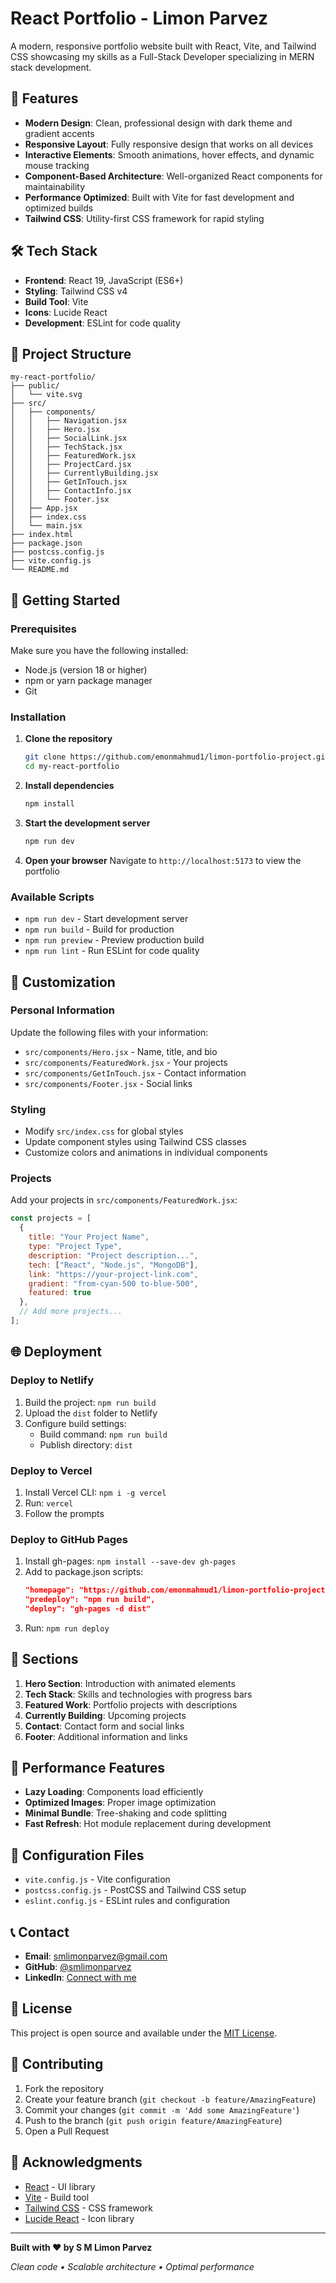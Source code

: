 # React Portfolio - Limon Parvez

A modern, responsive portfolio website built with React, Vite, and Tailwind CSS showcasing my skills as a Full-Stack Developer specializing in MERN stack development.

## 🚀 Features

- **Modern Design**: Clean, professional design with dark theme and gradient accents
- **Responsive Layout**: Fully responsive design that works on all devices
- **Interactive Elements**: Smooth animations, hover effects, and dynamic mouse tracking
- **Component-Based Architecture**: Well-organized React components for maintainability
- **Performance Optimized**: Built with Vite for fast development and optimized builds
- **Tailwind CSS**: Utility-first CSS framework for rapid styling

## 🛠️ Tech Stack

- **Frontend**: React 19, JavaScript (ES6+)
- **Styling**: Tailwind CSS v4
- **Build Tool**: Vite
- **Icons**: Lucide React
- **Development**: ESLint for code quality

## 📁 Project Structure

```
my-react-portfolio/
├── public/
│   └── vite.svg
├── src/
│   ├── components/
│   │   ├── Navigation.jsx
│   │   ├── Hero.jsx
│   │   ├── SocialLink.jsx
│   │   ├── TechStack.jsx
│   │   ├── FeaturedWork.jsx
│   │   ├── ProjectCard.jsx
│   │   ├── CurrentlyBuilding.jsx
│   │   ├── GetInTouch.jsx
│   │   ├── ContactInfo.jsx
│   │   └── Footer.jsx
│   ├── App.jsx
│   ├── index.css
│   └── main.jsx
├── index.html
├── package.json
├── postcss.config.js
├── vite.config.js
└── README.md
```

## 🚀 Getting Started

### Prerequisites

Make sure you have the following installed:
- Node.js (version 18 or higher)
- npm or yarn package manager
- Git

### Installation

1. **Clone the repository**
   ```bash
   git clone https://github.com/emonmahmud1/limon-portfolio-project.git
   cd my-react-portfolio
   ```

2. **Install dependencies**
   ```bash
   npm install
   ```

3. **Start the development server**
   ```bash
   npm run dev
   ```

4. **Open your browser**
   Navigate to `http://localhost:5173` to view the portfolio

### Available Scripts

- `npm run dev` - Start development server
- `npm run build` - Build for production
- `npm run preview` - Preview production build
- `npm run lint` - Run ESLint for code quality

## 🎨 Customization

### Personal Information
Update the following files with your information:
- `src/components/Hero.jsx` - Name, title, and bio
- `src/components/FeaturedWork.jsx` - Your projects
- `src/components/GetInTouch.jsx` - Contact information
- `src/components/Footer.jsx` - Social links

### Styling
- Modify `src/index.css` for global styles
- Update component styles using Tailwind CSS classes
- Customize colors and animations in individual components

### Projects
Add your projects in `src/components/FeaturedWork.jsx`:
```javascript
const projects = [
  {
    title: "Your Project Name",
    type: "Project Type",
    description: "Project description...",
    tech: ["React", "Node.js", "MongoDB"],
    link: "https://your-project-link.com",
    gradient: "from-cyan-500 to-blue-500",
    featured: true
  },
  // Add more projects...
];
```

## 🌐 Deployment

### Deploy to Netlify
1. Build the project: `npm run build`
2. Upload the `dist` folder to Netlify
3. Configure build settings:
   - Build command: `npm run build`
   - Publish directory: `dist`

### Deploy to Vercel
1. Install Vercel CLI: `npm i -g vercel`
2. Run: `vercel`
3. Follow the prompts

### Deploy to GitHub Pages
1. Install gh-pages: `npm install --save-dev gh-pages`
2. Add to package.json scripts:
   ```json
   "homepage": "https://github.com/emonmahmud1/limon-portfolio-project.git",
   "predeploy": "npm run build",
   "deploy": "gh-pages -d dist"
   ```
3. Run: `npm run deploy`

## 📱 Sections

1. **Hero Section**: Introduction with animated elements
2. **Tech Stack**: Skills and technologies with progress bars
3. **Featured Work**: Portfolio projects with descriptions
4. **Currently Building**: Upcoming projects
5. **Contact**: Contact form and social links
6. **Footer**: Additional information and links

## 🎯 Performance Features

- **Lazy Loading**: Components load efficiently
- **Optimized Images**: Proper image optimization
- **Minimal Bundle**: Tree-shaking and code splitting
- **Fast Refresh**: Hot module replacement during development

## 🔧 Configuration Files

- `vite.config.js` - Vite configuration
- `postcss.config.js` - PostCSS and Tailwind CSS setup
- `eslint.config.js` - ESLint rules and configuration

## 📞 Contact

- **Email**: smlimonparvez@gmail.com
- **GitHub**: [@smlimonparvez](https://github.com/smlimonparvez)
- **LinkedIn**: [Connect with me](https://linkedin.com)

## 📄 License

This project is open source and available under the [MIT License](LICENSE).

## 🤝 Contributing

1. Fork the repository
2. Create your feature branch (`git checkout -b feature/AmazingFeature`)
3. Commit your changes (`git commit -m 'Add some AmazingFeature'`)
4. Push to the branch (`git push origin feature/AmazingFeature`)
5. Open a Pull Request

## 🙏 Acknowledgments

- [React](https://reactjs.org/) - UI library
- [Vite](https://vitejs.dev/) - Build tool
- [Tailwind CSS](https://tailwindcss.com/) - CSS framework
- [Lucide React](https://lucide.dev/) - Icon library

---

**Built with ❤️ by S M Limon Parvez**

*Clean code • Scalable architecture • Optimal performance*